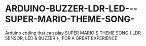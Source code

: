 # ARDUINO-BUZZER-LDR-LED---SUPER-MARIO-THEME-SONG-
Arduino coding that can play SUPER MARIO'S THEME SONG ( LDR SENSOR, LED &amp; BUZZER ) , FOR A GREAT EXPERIENCE
